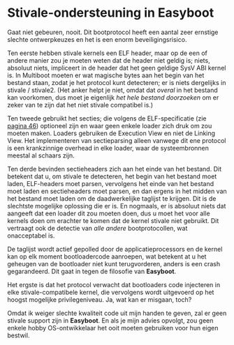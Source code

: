 Stivale-ondersteuning in Easyboot
=================================

Gaat niet gebeuren, nooit. Dit bootprotocol heeft een aantal zeer ernstige slechte ontwerpkeuzes en het is een enorm
beveiligingsrisico.

Ten eerste hebben stivale kernels een ELF header, maar op de een of andere manier zou je moeten weten dat de header niet geldig is;
niets, absoluut niets, impliceert in de header dat het geen geldige SysV ABI kernel is. In Multiboot moeten er wat magische bytes
aan het begin van het bestand staan, zodat je het protocol kunt detecteren; er is niets dergelijks in stivale / stivale2. (Het
anker helpt je niet, omdat dat *overal* in het bestand kan voorkomen, dus moet je eigenlijk *het hele bestand doorzoeken* om er
zeker van te zijn dat het niet stivale compatibel is.)

Ten tweede gebruikt het secties; die volgens de ELF-specificatie (zie [pagina 46](https://www.sco.com/developers/devspecs/gabi41.pdf))
optioneel zijn en waar geen enkele loader zich druk om zou moeten maken. Loaders gebruiken de Execution View en niet de Linking
View. Het implementeren van sectieparsing alleen vanwege dit ene protocol is een krankzinnige overhead in elke loader, waar de
systeembronnen meestal al schaars zijn.

Ten derde bevinden sectieheaders zich aan het einde van het bestand. Dit betekent dat u, om stivale te detecteren, het begin van
het bestand moet laden, ELF-headers moet parsen, vervolgens het einde van het bestand moet laden en sectieheaders moet parsen,
en dan ergens in het midden van het bestand moet laden om de daadwerkelijke taglijst te krijgen. Dit is de slechtste mogelijke
oplossing die er is. En nogmaals, er is absoluut niets dat aangeeft dat een loader dit zou moeten doen, dus u moet het voor alle
kernels doen om erachter te komen dat de kernel stivale niet gebruikt. Dit vertraagt ​​ook de detectie van *alle andere*
bootprotocollen, wat onacceptabel is.

De taglijst wordt actief gepolled door de applicatieprocessors en de kernel kan op elk moment bootloadercode aanroepen, wat
betekent at u het geheugen van de bootloader niet kunt terugvorderen, anders is een crash gegarandeerd. Dit gaat in tegen de
filosofie van **Easyboot**.

Het ergste is dat het protocol verwacht dat bootloaders code injecteren in elke stivale-compatibele kernel, die vervolgens wordt
uitgevoerd op het hoogst mogelijke privilegeniveau. Ja, wat kan er misgaan, toch?

Omdat ik weiger slechte kwaliteit code uit mijn handen te geven, zal er geen stivale support zijn in **Easyboot**. En als je mijn
advies opvolgt, zou geen enkele hobby OS-ontwikkelaar het ooit moeten gebruiken voor hun eigen bestwil.
